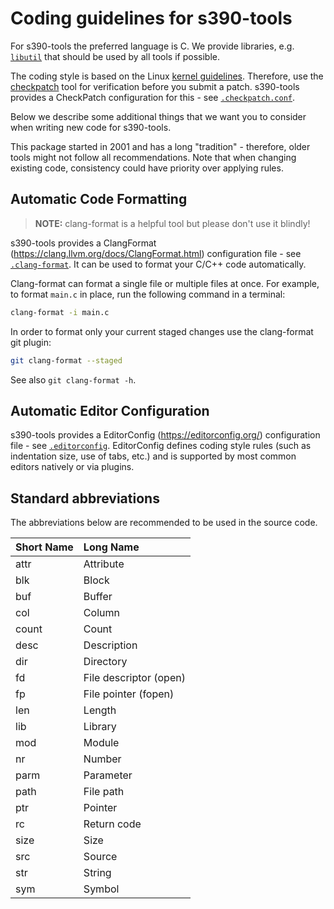 Coding guidelines for s390-tools
================================

For s390-tools the preferred language is C. We provide libraries, e.g.
[`libutil`](libutil) that should be used by all tools if possible.

The coding style is based on the Linux [kernel guidelines]. Therefore, use the
[checkpatch] tool for verification before you submit a patch. s390-tools
provides a CheckPatch configuration for this - see
[`.checkpatch.conf`](.checkpatch.conf).

[kernel guidelines]: https://www.kernel.org/doc/html/latest/process/coding-style.html
[checkpatch]: https://github.com/torvalds/linux/blob/master/scripts/checkpatch.pl

Below we describe some additional things that we want you to consider when
writing new code for s390-tools.

This package started in 2001 and has a long "tradition" - therefore, older tools
might not follow all recommendations. Note that when changing existing code,
consistency could have priority over applying rules.

Automatic Code Formatting
-------------------------

> **NOTE:** clang-format is a helpful tool but please don't use it blindly!

s390-tools provides a ClangFormat (https://clang.llvm.org/docs/ClangFormat.html)
configuration file - see [`.clang-format`](.clang-format). It can be used to
format your C/C++ code automatically.

Clang-format can format a single file or multiple files at once. For example, to
format `main.c` in place, run the following command in a terminal:

```bash
clang-format -i main.c
```

In order to format only your current staged changes use the clang-format git
plugin:

```bash
git clang-format --staged
```

See also `git clang-format -h`.

Automatic Editor Configuration
------------------------------

s390-tools provides a EditorConfig (https://editorconfig.org/) configuration
file - see [`.editorconfig`](.editorconfig). EditorConfig defines coding style
rules (such as indentation size, use of tabs, etc.) and is supported by most
common editors natively or via plugins.

Standard abbreviations
----------------------

The abbreviations below are recommended to be used in the source code.

| __Short Name__  | __Long Name__                                     |
|:----------------|:--------------------------------------------------|
| attr            | Attribute                                         |
| blk             | Block                                             |
| buf             | Buffer                                            |
| col             | Column                                            |
| count           | Count                                             |
| desc            | Description                                       |
| dir             | Directory                                         |
| fd              | File descriptor (open)                            |
| fp              | File pointer (fopen)                              |
| len             | Length                                            |
| lib             | Library                                           |
| mod             | Module                                            |
| nr              | Number                                            |
| parm            | Parameter                                         |
| path            | File path                                         |
| ptr             | Pointer                                           |
| rc              | Return code                                       |
| size            | Size                                              |
| src             | Source                                            |
| str             | String                                            |
| sym             | Symbol                                            |
